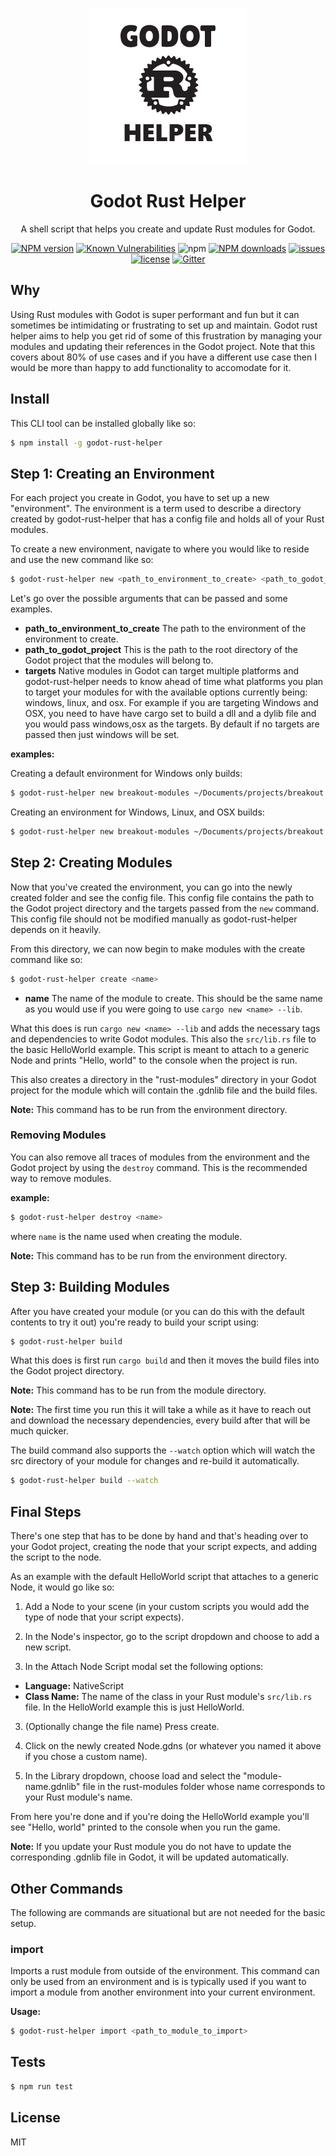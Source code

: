 <p align="center">
  <img width="250" height="250" src="https://raw.githubusercontent.com/robertcorponoi/graphics/master/godot-rust-helper/godot-rust-helper-logo.png">
</p>

<h1 align="center">Godot Rust Helper</h1>

<p align="center">A shell script that helps you create and update Rust modules for Godot.<p>

<div align="center">

  [![NPM version](https://img.shields.io/npm/v/godot-rust-helper.svg?style=flat)](https://www.npmjs.com/package/godot-rust-helper)
  [![Known Vulnerabilities](https://snyk.io/test/github/robertcorponoi/godot-rust-helper/badge.svg)](https://snyk.io/test/github/robertcorponoi/godot-rust-helper)
  ![npm](https://img.shields.io/npm/dt/godot-rust-helper)
  [![NPM downloads](https://img.shields.io/npm/dm/godot-rust-helper.svg?style=flat)](https://www.npmjs.com/package/godot-rust-helper)
  <a href="https://badge.fury.io/js/godot-rust-helper"><img src="https://img.shields.io/github/issues/robertcorponoi/godot-rust-helper.svg" alt="issues" height="18"></a>
  <a href="https://badge.fury.io/js/godot-rust-helper"><img src="https://img.shields.io/github/license/robertcorponoi/godot-rust-helper.svg" alt="license" height="18"></a>
  [![Gitter](https://badges.gitter.im/gitterHQ/gitter.svg)](https://gitter.im/robertcorponoi)

</div>

## **Why**

Using Rust modules with Godot is super performant and fun but it can sometimes be intimidating or frustrating to set up and maintain. Godot rust helper aims to help you get rid of some of this frustration by managing your modules and updating their references in the Godot project. Note that this covers about 80% of use cases and if you have a different use case then I would be more than happy to add functionality to accomodate for it.

## **Install**

This CLI tool can be installed globally like so:

```bash
$ npm install -g godot-rust-helper
```

## **Step 1: Creating an Environment**

For each project you create in Godot, you have to set up a new "environment". The environment is a term used to describe a directory created by godot-rust-helper that has a config file and holds all of your Rust modules.

To create a new environment, navigate to where you would like to reside and use the new command like so:

```bash
$ godot-rust-helper new <path_to_environment_to_create> <path_to_godot_project> <targets>
```

Let's go over the possible arguments that can be passed and some examples.

- **path_to_environment_to_create** The path to the environment of the environment to create.
- **path_to_godot_project** This is the path to the root directory of the Godot project that the modules will belong to.
- **targets** Native modules in Godot can target multiple platforms and godot-rust-helper needs to know ahead of time what platforms you plan to target your modules for with the available options currently being: windows, linux, and osx. For example if you are targeting Windows and OSX, you need to have have cargo set to build a dll and a dylib file and you would pass windows,osx as the targets. By default if no targets are passed then just windows will be set.

**examples:**

Creating a default environment for Windows only builds:

```bash
$ godot-rust-helper new breakout-modules ~/Documents/projects/breakout
```

Creating an environment for Windows, Linux, and OSX builds:

```bash
$ godot-rust-helper new breakout-modules ~/Documents/projects/breakout windows,linux,osx
```

## **Step 2: Creating Modules**

Now that you've created the environment, you can go into the newly created folder and see the config file. This config file contains the path to the Godot project directory and the targets passed from the `new` command. This config file should not be modified manually as godot-rust-helper depends on it heavily.

From this directory, we can now begin to make modules with the create command like so:

```bash
$ godot-rust-helper create <name>
```

- **name** The name of the module to create. This should be the same name as you would use if you were going to use `cargo new <name> --lib`.

What this does is run `cargo new <name> --lib` and adds the necessary tags and dependencies to write Godot modules. This also the `src/lib.rs` file to the basic HelloWorld example. This script is meant to attach to a generic Node and prints "Hello, world" to the console when the project is run.

This also creates a directory in the "rust-modules" directory in your Godot project for the module which will contain the .gdnlib file and the build files.

**Note:** This command has to be run from the environment directory.

### **Removing Modules**

You can also remove all traces of modules from the environment and the Godot project by using the `destroy` command. This is the recommended way to remove modules.

**example:**

```bash
$ godot-rust-helper destroy <name>
```

where `name` is the name used when creating the module.

**Note:** This command has to be run from the environment directory.

## **Step 3: Building Modules**

After you have created your module (or you can do this with the default contents to try it out) you're ready to build your script using:

```bash
$ godot-rust-helper build
```

What this does is first run `cargo build` and then it moves the build files into the Godot project directory.

**Note:** This command has to be run from the module directory.

**Note:** The first time you run this it will take a while as it have to reach out and download the necessary dependencies, every build after that will be much quicker.

The build command also supports the `--watch` option which will watch the src directory of your module for changes and re-build it automatically.

```bash
$ godot-rust-helper build --watch
```

## **Final Steps**

There's one step that has to be done by hand and that's heading over to your Godot project, creating the node that your script expects, and adding the script to the node.

As an example with the default HelloWorld script that attaches to a generic Node, it would go like so:

1. Add a Node to your scene (in your custom scripts you would add the type of node that your script expects).

2. In the Node's inspector, go to the script dropdown and choose to add a new script.

3. In the Attach Node Script modal set the following options:
  - **Language:** NativeScript
  - **Class Name:** The name of the class in your Rust module's `src/lib.rs` file. In the HelloWorld example this is just HelloWorld.

3. (Optionally change the file name) Press create.

4. Click on the newly created Node.gdns (or whatever you named it above if you chose a custom name).

5. In the Library dropdown, choose load and select the "module-name.gdnlib" file in the rust-modules folder whose name corresponds to your Rust module's name.

From here you're done and if you're doing the HelloWorld example you'll see "Hello, world" printed to the console when you run the game.

**Note:** If you update your Rust module you do not have to update the corresponding .gdnlib file in Godot, it will be updated automatically.

## **Other Commands**

The following are commands are situational but are not needed for the basic setup.

### **import**

Imports a rust module from outside of the environment. This command can only be used from an environment and is is typically used if you want to import a module from another environment into your current environment.

**Usage:**

```bash
$ godot-rust-helper import <path_to_module_to_import>
```

## **Tests**

```bash
$ npm run test
```

## **License**

MIT